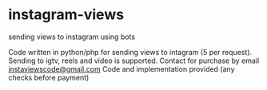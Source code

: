 # instagram-views
sending views to instagram using bots


Code written in
python/php for sending views to intagram (5 per request).
Sending to igtv, reels and video is supported.
Contact for purchase by email instaviewscode@gmail.com
Code and implementation provided
(any checks before payment)
